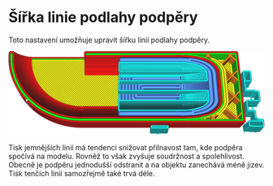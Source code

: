 Šířka linie podlahy podpěry
====
Toto nastavení umožňuje upravit šířku linií podlahy podpěry.

![Podlaha podpěry (tmavší modrá) je vytištěna širšími liniemi než zbytek podpěry](../../../articles/images/support_bottom_line_width.png)

Tisk jemnějších linií má tendenci snižovat přilnavost tam, kde podpěra spočívá na modelu. Rovněž to však zvyšuje soudržnost a spolehlivost. Obecně je podpěru jednodušší odstranit a na objektu zanechává méně jizev. Tisk tenčích linií samozřejmě také trvá déle.